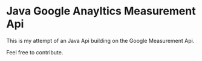 Java Google Anayltics Measurement Api
================

This is my attempt of an Java Api building on the Google Measurement Api.

Feel free to contribute.